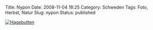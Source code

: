 Title: Nypon
Date: 2008-11-04 18:25
Category: Schweden
Tags: Foto, Herbst, Natur
Slug: nypon
Status: published

[![Hagebutten](/pic/svartnypon_s.jpg "Hagebutten")](/pic/svartnypon_l.jpg)

